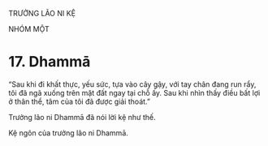 TRƯỞNG LÃO NI KỆ

NHÓM MỘT

# 17. Dhammā

“Sau khi đi khất thực, yếu sức, tựa vào cây gậy, với tay chân đang run rẩy, tôi đã ngã xuống trên mặt đất ngay tại chỗ ấy. Sau khi nhìn thấy điều bất lợi ở thân thể, tâm của tôi đã được giải thoát.”

Trưởng lão ni Dhammā đã nói lời kệ như thế.

Kệ ngôn của trưởng lão ni Dhammā.
